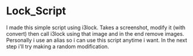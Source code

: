 # Lock_Script
I made this simple script using i3lock.
Takes a screenshot, modify it (with convert) then call i3lock using that image and in the end remove images.
Personally i use an alias so i can use this script anytime i want.
In the next step i'll try making a random modification.
